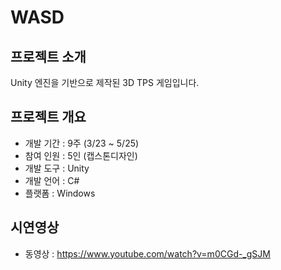 # WASD
 
## 프로젝트 소개
Unity 엔진을 기반으로 제작된 3D TPS 게임입니다.

## 프로젝트 개요
- 개발 기간 : 9주 (3/23 ~ 5/25)
- 참여 인원 : 5인 (캡스톤디자인)
- 개발 도구 : Unity
- 개발 언어 : C#
- 플랫폼 : Windows

## 시연영상
- 동영상 : https://www.youtube.com/watch?v=m0CGd-_gSJM
